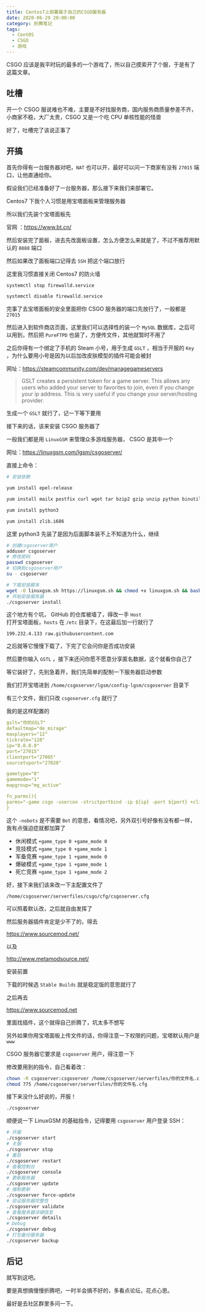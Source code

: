 ```yaml
---
title: Centos7上部署属于自己的CSGO服务器
date: 2020-06-29 20:00:00
category: 折腾笔记
tags:
  - CentOS
  - CSGO
  - 游戏
---
```


CSGO 应该是我平时玩的最多的一个游戏了，所以自己摸索开了个服，于是有了这篇文章。

## 吐槽

开一个 CSGO 服说难也不难，主要是不好找服务商，国内服务商质量参差不齐，小商家不稳，大厂太贵，CSGO 又是一个吃 CPU 单核性能的怪兽

好了，吐槽完了该说正事了

## 开搞

首先你得有一台服务器对吧，`NAT` 也可以开，最好可以问一下商家有没有 `27015` 端口，让他直通给你。

假设我们已经准备好了一台服务器，那么接下来我们来部署它。

Centos7 下我个人习惯是用宝塔面板来管理服务器

所以我们先装个宝塔面板先

官网 ：https://www.bt.cn/

然后安装完了面板，进去先改面板设置，怎么方便怎么来就是了，不过不推荐用默认的 `8888` 端口

然后如果改了面板端口记得去 `SSH` 把这个端口放行

这里我习惯直接关闭 Centos7 的防火墙

```bash
systemctl stop firewalld.service

systemctl disable firewalld.service
```

完事了去宝塔面板的安全里面把你 CSGO 服务器的端口先放行了，一般都是 `27015`

然后进入到软件商店页面，这里我们可以选择性的装一个 `MySQL` 数据库，之后可以用到，然后把 `PureFTPD` 也装了，方便传文件，其他就暂时不用了

之后你得有一个绑定了手机的 Steam 小号，用于生成 `GSLT` ，相当于开服的 `Key` ，为什么要用小号是因为以后加改皮肤模型的插件可能会被封

网址：https://steamcommunity.com/dev/managegameservers

> GSLT creates a persistent token for a game server. This allows any users who added your server to favorites to join, even if you change your ip address. This is very useful if you change your server/hosting provider.

生成一个 `GSLT` 就行了，记一下等下要用

接下来的话，该来安装 CSGO 服务器了

一般我们都是用 `LinuxGSM` 来管理众多游戏服务器， CSGO 是其中一个

网址：https://linuxgsm.com/lgsm/csgoserver/

直接上命令：

```bash
# 安装依赖

yum install epel-release

yum install mailx postfix curl wget tar bzip2 gzip unzip python binutils bc jq tmux glibc.i686 libstdc++ libstdc++.i686

yum install python3

yum install zlib.i686
```

这里 python3 先装了是因为后面脚本装不上不知道为什么，继续

```bash
# 创建csgoserver用户
adduser csgoserver
# 修改密码
passwd csgoserver
# 切换到csgoserver用户
su - csgoserver

# 下载安装脚本
wget -O linuxgsm.sh https://linuxgsm.sh && chmod +x linuxgsm.sh && bash linuxgsm.sh csgoserver
# 开始安装服务器
./csgoserver install
```

这个地方有个坑， GitHub 的仓库被墙了，得改一手 `Host`  
打开宝塔面板，`hosts` 在 `/etc` 目录下，在这最后加一行就行了

`199.232.4.133 raw.githubusercontent.com`

之后就等它慢慢下载了，下完了它会问你是否成功安装

然后要你输入 `GSTL` ，接下来还问你愿不愿意分享匿名数据，这个就看你自己了

等它装好了，先别急着开，我们先简单的配制一下服务器启动参数

我们打开宝塔进到 `/home/csgoserver/lgsm/config-lgsm/csgoserver` 目录下

有三个文件，我们只改 `csgoserver.cfg` 就行了

我的是这样配置的

```yml
gslt="你的GSLT"
defaultmap="de_mirage"
maxplayers="12"
tickrate="128"
ip="0.0.0.0"
port="27015"
clientport="27005"
sourcetvport="27020"

gametype="0"
gamemode="1"
mapgroup="mg_active"

fn_parms(){
parms="-game csgo -usercon -strictportbind -ip ${ip} -port ${port} +clientport ${clientport} +tv_port ${sourcetvport} +sv_setsteamaccount ${gslt} -tickrate ${tickrate} +map ${defaultmap} -maxplayers_override ${maxplayers} +mapgroup ${mapgroup} +game_type ${gametype} +game_mode ${gamemode} -nobots"
}
```

这个 `-nobots` 是不需要 `Bot` 的意思，看情况吧，另外双引号好像有没有都一样，我有点强迫症就都加算了

- 休闲模式 `+game_type 0 +game_mode 0`
- 竞技模式 `+game_type 0 +game_mode 1`
- 军备竞赛 `+game_type 1 +game_mode 0`
- 爆破模式 `+game_type 1 +game_mode 1`
- 死亡竞赛 `+game_type 1 +game_mode 2`

好，接下来我们该来改一下主配置文件了  

`/home/csgoserver/serverfiles/csgo/cfg/csgoserver.cfg`  

可以照着默认改，之后就自由发挥了

然后服务器插件肯定是少不了的，得去

https://www.sourcemod.net/

以及

http://www.metamodsource.net/

安装前置

下载的时候选 `Stable Builds` 就是稳定版的意思就行了

之后再去

https://www.sourcemod.net

里面找插件，这个就得自己折腾了，坑太多不想写

另外如果你用宝塔面板上传文件的话，你得注意一下权限的问题，宝塔默认用户是 `www`

CSGO 服务器它要求是 `csgoserver` 用户，得注意一下

修改要用到的指令，自己看着改：

```bash
chown -R csgoserver:csgoserver /home/csgoserver/serverfiles/你的文件名.cfg
chmod 775 /home/csgoserver/serverfiles/你的文件名.cfg
```

接下来没什么好说的，开服！

```bash
./csgoserver
```

顺便说一下 LinuxGSM 的基础指令，记得要用 `csgoserver` 用户登录 SSH：

```bash
# 开服
./csgoserver start
# 关服
./csgoserver stop
# 重启
./csgoserver restart
# 查看控制台
./csgoserver console
# 更新服务器
./csgoserver update
# 强制更新
./csgoserver force-update
# 验证服务器完整性
./csgoserver validate
# 查看服务器详细信息
./csgoserver details
# Debug
./csgoserver debug
# 打包备份服务器
./csgoserver backup
```

## 后记

就写到这吧。

要是真想搞慢慢折腾吧，一时半会搞不好的，多看点论坛，花点心思。

最好是去社区群里多问一下。